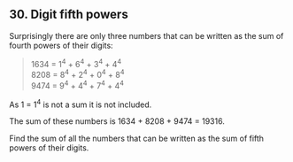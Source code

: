 ## 30. Digit fifth powers

Surprisingly there are only three numbers that can be written as the sum of fourth powers of their digits:

> 1634 = 1<sup>4</sup> + 6<sup>4</sup> + 3<sup>4</sup> + 4<sup>4</sup><br>
> 8208 = 8<sup>4</sup> + 2<sup>4</sup> + 0<sup>4</sup> + 8<sup>4</sup><br>
> 9474 = 9<sup>4</sup> + 4<sup>4</sup> + 7<sup>4</sup> + 4<sup>4</sup>

As 1 = 1<sup>4</sup> is not a sum it is not included.

The sum of these numbers is 1634 + 8208 + 9474 = 19316.

Find the sum of all the numbers that can be written as the sum of fifth powers of their digits.
